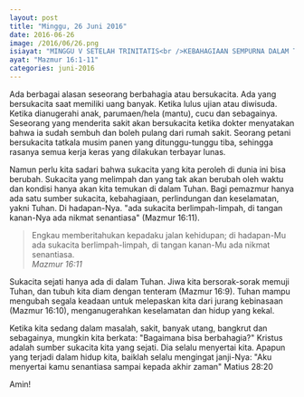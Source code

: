```yaml
---
layout: post
title: "Minggu, 26 Juni 2016"
date: 2016-06-26
image: /2016/06/26.png
isiayat: "MINGGU V SETELAH TRINITATIS<br />KEBAHAGIAAN SEMPURNA DALAM TUHAN"
ayat: "Mazmur 16:1-11"
categories: juni-2016
---
```


Ada berbagai alasan seseorang berbahagia atau bersukacita. Ada yang bersukacita saat memiliki uang banyak. Ketika lulus ujian atau diwisuda. Ketika dianugerahi anak, parumaen/hela (mantu), cucu dan sebagainya. Seseorang yang menderita sakit akan bersukacita ketika dokter menyatakan bahwa ia sudah sembuh dan boleh pulang dari rumah sakit. Seorang petani bersukacita tatkala musim panen yang ditunggu-tunggu tiba, sehingga rasanya semua kerja keras yang dilakukan terbayar lunas.

Namun perlu kita sadari bahwa sukacita yang kita peroleh di dunia ini bisa berubah. Sukacita yang melimpah dan yang tak akan berubah oleh waktu dan kondisi hanya akan kita temukan di dalam Tuhan. Bagi pemazmur hanya ada satu sumber sukacita, kebahagiaan, perlindungan dan keselamatan, yakni Tuhan. Di hadapan-Nya. "ada sukacita berlimpah-limpah, di tangan kanan-Nya ada nikmat senantiasa" (Mazmur 16:11).

<blockquote>Engkau memberitahukan kepadaku jalan kehidupan; di hadapan-Mu ada sukacita berlimpah-limpah, di tangan kanan-Mu ada nikmat senantiasa.
<br /><cite>Mazmur 16:11</cite></blockquote>

Sukacita sejati hanya ada di dalam Tuhan. Jiwa kita bersorak-sorak memuji Tuhan, dan tubuh kita diam dengan tenteram (Mazmur 16:9). Tuhan mampu mengubah segala keadaan untuk melepaskan kita dari jurang kebinasaan (Mazmur 16:10), menganugerahkan keselamatan dan hidup yang kekal.

Ketika kita sedang dalam masalah, sakit, banyak utang, bangkrut dan sebagainya, mungkin kita berkata: "Bagaimana bisa berbahagia?" Kristus adalah sumber sukacita kita yang sejati. Dia selalu menyertai kita. Apapun yang terjadi dalam hidup kita, baiklah selalu mengingat janji-Nya: "Aku menyertai kamu senantiasa sampai kepada akhir zaman" Matius 28:20

Amin!